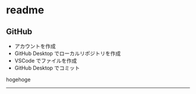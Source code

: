# readme

## GitHub
- アカウントを作成
- GitHub Desktop でローカルリポジトリを作成
- VSCode でファイルを作成
- GitHub Desktop でコミット

hogehoge

---
